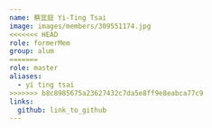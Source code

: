 ```yaml
---
name: 蔡宜庭 Yi-Ting Tsai 
image: images/members/309551174.jpg 
<<<<<<< HEAD
role: formerMem
group: alum
=======
role: master
aliases:
  - yi ting tsai
>>>>>>> b8c8985675a23627432c7da5e8ff9e8eabca77c9
links:
  github: link_to_github 
---
```

